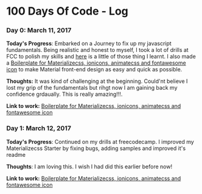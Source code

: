 # 100 Days Of Code - Log

### Day 0: March 11, 2017

**Today's Progress**: Embarked on a Journey to fix up my javascript fundamentals. Being realistic and honest to myself, I took a lot of drills at FCC to polish my skills and [here](freecodecamp/bonfire.md) is a little of those thing I learnt. I also made a [Boilerplate for Materializecss, ionicons, animatecss and fontawesome icon](https://github.com/jalasem/materializecss_starter) to make Material front-end design as easy and quick as possible.

**Thoughts:** It was kind of challenging at the beginning. Could'nt believe I lost my grip of the fundamentals but rihgt now I am gaining back my confidence grdaually. This is really amazing!!!.

**Link to work:** [Boilerplate for Materializecss, ionicons, animatecss and fontawesome icon](https://github.com/jalasem/materializecss_starter)


### Day 1: March 12, 2017

**Today's Progress**: Continued on my drills at freecodecamp. I improved my Materializecss Starter by fixing bugs, adding samples and improved it's readme

**Thoughts**: I am loving this. I wish I had did this earlier before now!

**Link to work:** [Boilerplate for Materializecss, ionicons, animatecss and fontawesome icon](https://github.com/jalasem/materializecss_starter)

